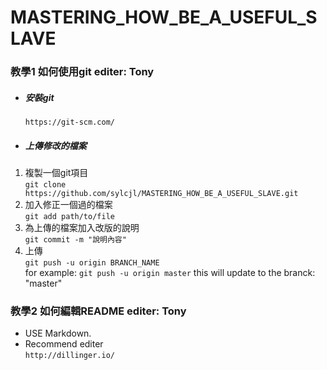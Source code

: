 # MASTERING_HOW_BE_A_USEFUL_SLAVE

### 教學1  如何使用git  editer: Tony
 - ##### 安裝git   
	```https://git-scm.com/```   
 - ##### 上傳修改的檔案   
 1. 複製一個git項目   
```git clone https://github.com/sylcjl/MASTERING_HOW_BE_A_USEFUL_SLAVE.git```
 2. 加入修正一個過的檔案   
```git add path/to/file```
 3. 為上傳的檔案加入改版的說明   
```git commit -m "說明內容"```
 4. 上傳   
```git push -u origin BRANCH_NAME```   
for example:   ```git push -u origin master``` this will update to the branck: "master"   
	
### 教學2  如何編輯README  editer: Tony
 - USE Markdown.   
 - Recommend editer   
	```http://dillinger.io/```